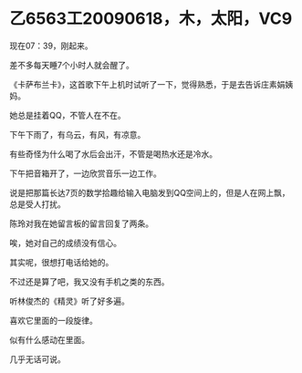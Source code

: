 # 乙6563工20090618，木，太阳，VC9

现在07：39，刚起来。

差不多每天睡7个小时人就会醒了。

《卡萨布兰卡》，这首歌下午上机时试听了一下，觉得熟悉，于是去告诉庄素娟姨妈。

她总是挂着QQ，不管人在不在。

下午下雨了，有乌云，有风，有凉意。

有些奇怪为什么喝了水后会出汗，不管是喝热水还是冷水。

下午把音箱开了，一边欣赏音乐一边工作。

说是把那篇长达7页的数学拾趣给输入电脑发到QQ空间上的，但是人在网上飘，总是受人打扰。

陈玲对我在她留言板的留言回复了两条。

唉，她对自己的成绩没有信心。

其实呢，很想打电话给她的。

不过还是算了吧，我又没有手机之类的东西。

听林俊杰的《精灵》听了好多遍。

喜欢它里面的一段旋律。

似有什么感动在里面。

几乎无话可说。

